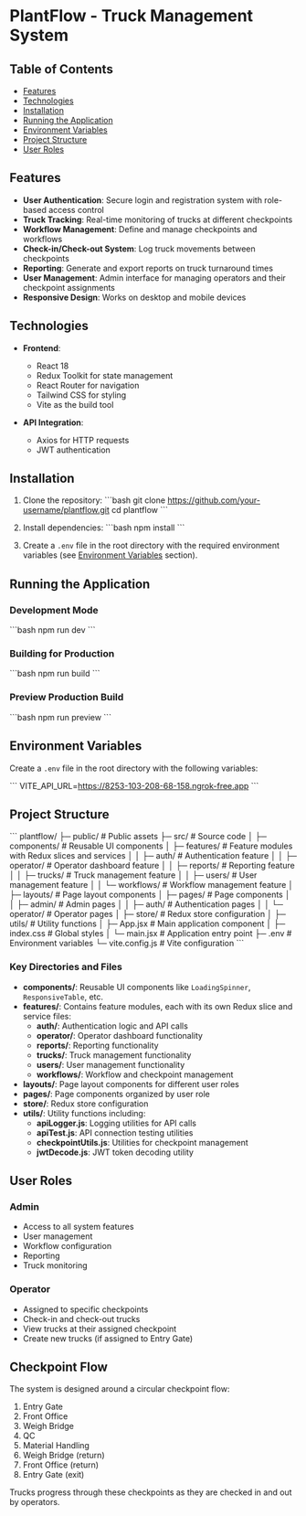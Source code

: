 # PlantFlow - Truck Management System

## Table of Contents

- [Features](#features)
- [Technologies](#technologies)
- [Installation](#installation)
- [Running the Application](#running-the-application)
- [Environment Variables](#environment-variables)
- [Project Structure](#project-structure)
- [User Roles](#user-roles)

## Features

- **User Authentication**: Secure login and registration system with role-based access control
- **Truck Tracking**: Real-time monitoring of trucks at different checkpoints
- **Workflow Management**: Define and manage checkpoints and workflows
- **Check-in/Check-out System**: Log truck movements between checkpoints
- **Reporting**: Generate and export reports on truck turnaround times
- **User Management**: Admin interface for managing operators and their checkpoint assignments
- **Responsive Design**: Works on desktop and mobile devices

## Technologies

- **Frontend**:
  - React 18
  - Redux Toolkit for state management
  - React Router for navigation
  - Tailwind CSS for styling
  - Vite as the build tool
  
- **API Integration**:
  - Axios for HTTP requests
  - JWT authentication

## Installation

1. Clone the repository:
   \`\`\`bash
   git clone https://github.com/your-username/plantflow.git
   cd plantflow
   \`\`\`

2. Install dependencies:
   \`\`\`bash
   npm install
   \`\`\`

3. Create a `.env` file in the root directory with the required environment variables (see [Environment Variables](#environment-variables) section).

## Running the Application

### Development Mode

\`\`\`bash
npm run dev
\`\`\`


### Building for Production

\`\`\`bash
npm run build
\`\`\`

### Preview Production Build

\`\`\`bash
npm run preview
\`\`\`

## Environment Variables

Create a `.env` file in the root directory with the following variables:

\`\`\`
VITE_API_URL=https://8253-103-208-68-158.ngrok-free.app
\`\`\`

## Project Structure

\`\`\`
plantflow/
├─ public/               # Public assets
├─ src/                  # Source code
│  ├─ components/        # Reusable UI components
│  ├─ features/          # Feature modules with Redux slices and services
│  │  ├─ auth/           # Authentication feature
│  │  ├─ operator/       # Operator dashboard feature
│  │  ├─ reports/        # Reporting feature
│  │  ├─ trucks/         # Truck management feature
│  │  ├─ users/          # User management feature
│  │  └─ workflows/      # Workflow management feature
│  ├─ layouts/           # Page layout components
│  ├─ pages/             # Page components
│  │  ├─ admin/          # Admin pages
│  │  ├─ auth/           # Authentication pages
│  │  └─ operator/       # Operator pages
│  ├─ store/             # Redux store configuration
│  ├─ utils/             # Utility functions
│  ├─ App.jsx            # Main application component
│  ├─ index.css          # Global styles
│  └─ main.jsx           # Application entry point
├─ .env                  # Environment variables
└─ vite.config.js        # Vite configuration
\`\`\`

### Key Directories and Files

- **components/**: Reusable UI components like `LoadingSpinner`, `ResponsiveTable`, etc.
- **features/**: Contains feature modules, each with its own Redux slice and service files:
  - **auth/**: Authentication logic and API calls
  - **operator/**: Operator dashboard functionality
  - **reports/**: Reporting functionality
  - **trucks/**: Truck management functionality
  - **users/**: User management functionality
  - **workflows/**: Workflow and checkpoint management
- **layouts/**: Page layout components for different user roles
- **pages/**: Page components organized by user role
- **store/**: Redux store configuration
- **utils/**: Utility functions including:
  - **apiLogger.js**: Logging utilities for API calls
  - **apiTest.js**: API connection testing utilities
  - **checkpointUtils.js**: Utilities for checkpoint management
  - **jwtDecode.js**: JWT token decoding utility

## User Roles

### Admin
- Access to all system features
- User management
- Workflow configuration
- Reporting
- Truck monitoring

### Operator
- Assigned to specific checkpoints
- Check-in and check-out trucks
- View trucks at their assigned checkpoint
- Create new trucks (if assigned to Entry Gate)

## Checkpoint Flow

The system is designed around a circular checkpoint flow:

1. Entry Gate
2. Front Office
3. Weigh Bridge
4. QC
5. Material Handling
6. Weigh Bridge (return)
7. Front Office (return)
8. Entry Gate (exit)

Trucks progress through these checkpoints as they are checked in and out by operators.
